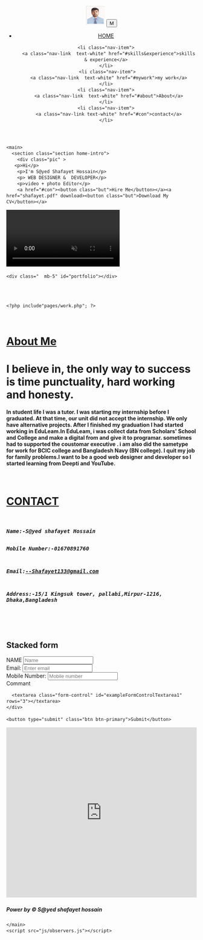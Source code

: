 
<html lang="en">
	  <head>
  <title>S@yed Shafayet Hossain</title>
  <meta charset="utf-8">
  <meta name="viewport" content="width=device-width, initial-scale=1">
  <link rel="stylesheet" href="https://maxcdn.bootstrapcdn.com/bootstrap/4.3.1/css/bootstrap.min.css">
  <script src="https://ajax.googleapis.com/ajax/libs/jquery/3.4.1/jquery.min.js"></script>
  <script src="https://cdnjs.cloudflare.com/ajax/libs/popper.js/1.14.7/umd/popper.min.js"></script>
  <script src="https://maxcdn.bootstrapcdn.com/bootstrap/4.3.1/js/bootstrap.min.js"></script>

  <link rel="stylesheet" href="css/style.css">
    <link href="https://fonts.googleapis.com/css?family=Poppins:300,900&display=swap" rel="stylesheet">
    <link rel="stylesheet" href="css/main.css" />
  </head>

  <body>
    <header>
<nav class="navbar navbar-expand-md    sticky-top ">

<a class="navbar-brand" href="index.php"><img src="st/972406052g3b4f.jpg" alt=""  width="50px" height="50px" /></a>
<button class="navbar-toggler bg-white mr-5" type="button " data-toggle="collapse" data-target="#navbarResponsive">
 <span class="navbar-toggler-icon text-info">M</span>
</button>

<div class=" collapse navbar-collapse  " id="navbarResponsive">
<ul class="navbar-nav  nav-tabs  ml-auto">
   <li class="nav-item  active">
      <a class="nav-link text-white" href="index.php">HOME</a>
    </li>
 
    <li class="nav-item">
      <a class="nav-link  text-white" href="#skills&experience">skills & experience</a>
    </li>
	 <li class="nav-item">
      <a class="nav-link  text-white" href="#mywork">my work</a>
    </li>
	<li class="nav-item">
      <a class="nav-link  text-white" href="#about">About</a>
    </li>
	<li class="nav-item">
      <a class="nav-link text-white" href="#con">contact</a>
    </li>
  </ul>
   </div>
 
 </nav>
    </header>

    <main>
      <section class="section home-intro">
        <div class="pic" >
       <p>Hi</p>
        <p>I'm S@yed Shafayet Hossain</p>
        <p> WEB DESIGNER &  DEVELOPER</p>
		<p>video + photo Editor</p>
		<a href="#con"><button class="but">Hire Me</button></a><a href="shafayet.pdf" download><button class="but">Download My CV</button></a>
  </div>
     <div class="video-container">
            <div class="color-overlay"></div>
            <video autoplay loop muted vb>
                <source src="videos.mp4" type="video/mp4">
            </video>
        </div>
      </section>

    <div class="  mb-5" id="portfolio"></div>
<?php include"pages/pro.php"; ?>
<div id="skills&experience"></div>
<br />
<?php include"pages/se.php"; ?>
  <div class="  mb-5" id="mywork"></div>
  <br />

	<?php include"pages/work.php"; ?>
	
	
   <div class="  mb-5" id="about"></div>
   <br />
  <?php include"pages/sid.php"; ?>
   <div class="container-fluid bb text-white " >
 <div class="container  " >
 <div class="col-12"><h1 class="display-4 text-center"><u>About Me</u></h1></div>
 <div class="row" >
    <div class="col-sm-4">
<h1>I believe in, the only  way to success is  time punctuality, hard working and honesty.  </h1>
 </div>
   <div class="col-sm-8">
<h4>In student life I was a tutor. I was starting my internship before I graduated. At that time, our unit did not accept the internship. We only have alternative projects. After I finished my graduation I had started working in EduLeam.In EduLeam, i was collect data from Scholars' School and College and make a digital from and give it to programar. sometimes had to  supported the coustomar executive . i am also did  the sametype for work for BCIC  college and Bangladesh Navy (BN college).  I quit my job for family problems.I want to be a good web designer and developer so I started learning from Deepti and YouTube. </h4>
 </div>
  </div ></div> 
  <div class="  mb-5" id="con"></div>
   <br />
  </div>
  
   <div class="container-fluid bb1 " >
      <div class="container text-white ">
 <div class="col-12"><h1 class="display-4 text-center "><u>CONTACT</u></h1></div>
<div class="row">
<div class="col-sm-4">
<pre>
<h5 class=" font-weight-bold text-white">
Name:-S@yed shafayet Hossain

Mobile Number:-01670891760


Email:--Shafayet133@gmail.com

Address:-15/1 Kingsuk tower,
pallabi,Mirpur-1216,
Dhaka,Bangladesh
</h5>
</pre>
</div>
<div class="col-sm-6 mb-5">
<h2>Stacked form</h2>
  <form action="/action_page.php">
   <div class="form-group">
      <label for="email">NAME</label>
      <input type="email" class="form-control" id="name" placeholder="Name" name="name">
    </div>
    <div class="form-group">
      <label for="email">Email:</label>
      <input type="email" class="form-control" id="email" placeholder="Enter email" name="email">
    </div>
	<div class="form-group">
      <label for="email">Mobile Number:</label>
      <input type="number" class="form-control" id="number" placeholder="Mobile number" name="number">
    </div>
    <div class="form-group">
      <label for="commant text-uppercase">Commant</label>
	 
      <textarea class="form-control" id="exampleFormControlTextarea1" rows="3"></textarea>
    </div>

    <button type="submit" class="btn btn-primary">Submit</button>
  </form>
</div>
</div>
</div>
</div>

 <div class="container-fluid mt-5">
 <iframe src="https://www.google.com/maps/embed?pb=!1m18!1m12!1m3!1d542.5608726791809!2d90.36364671880365!3d23.822156778819938!2m3!1f0!2f0!3f0!3m2!1i1024!2i768!4f13.1!3m3!1m2!1s0x3755c12532d68c47%3A0x93087b262b5c9579!2zMjPCsDQ5JzIwLjQiTiA5MMKwMjEnNDkuNyJF!5e0!3m2!1sbn!2sbd!4v1564583651762!5m2!1sbn!2sbd" width="100%" height="450" frameborder="0" style="border:0" allowfullscreen></iframe>
 </div>
   <div class="container-fluid bg-success ">
  <div class="container  ">
 <div class="text-center text-white"> <h5>Power by &#169; S@yed shafayet hossain</h5></div>
 </div>

    </main>
    <script src="js/observers.js"></script>
  </body>
</html>
<style>


</style>
